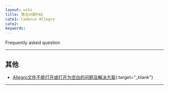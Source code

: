 ```yaml
---
layout: wiki
title: 常见问题FAQ
cate1: Cadence Allegro
cate2: 
keywords: 
---
```


Frequently asked question

* * *

## 其他

-  [Allegro文件不能打开或打开为空白的问题及解决方案](https://tiny-yhw.github.io//2023/06/20/allegro-cant-open/){:target="_blank"}


* * *
